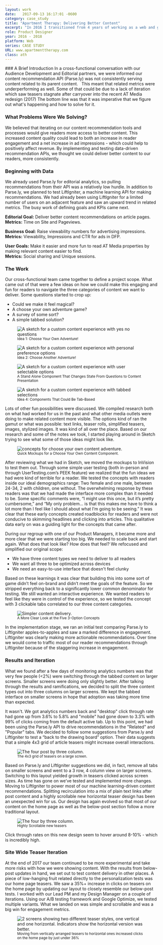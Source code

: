 ```yaml
---
layout: work
date:   2017-09-13 16:17:01 -0600
category: case_study
title: "Apartment Therapy: Delivering Better Content"
excerpt: "In 2016 I transitioned from 4 years of working as a web and graphic designer to working on digital products full-time. After interviewing with a few companies I landed at Apartment Therapy. The team culture, engineering focus and commitment to quality have afforded me incredible learning opportunities. One of the most memorable projects we approached involved trying to deliver personalized content to our readers."
role: Product Designer
year: 2016 - 2018
platform: Web
series: CASE STUDY
URL: www.apartmenttherapy.com
class: ath
---
```

<section markdown="1">
### A Brief Introduction
In a cross-functional conversation with our Audience Development and Editorial partners, we were informed our content recommendation API (Parse.ly) was  not consistently serving content related to its parent content.   This meant that related metrics were underperforming as well. Some of that could be due to a lack of iteration which saw teasers stagnate after carryover into the recent AT Media redesign (2017) The bottom line was that it was imperative that we figure out what's happening and how to solve for it.

### What Problems Were We Solving?
We believed that iterating on our content recommendation tools and processes would give readers more access to better content. This increased content quality could lead to both an increase in reader engagement and a net increase in ad impressions - which could help to positively affect revenue. By implementing and testing data-driven recommendation APIs, we thought we could deliver better content to our readers, more consistently.

### Beginning with Data
We already used Parse.ly for editorial analytics, so pulling recommendations from their API was a relatively low hurdle. In addition to Parse.ly, we planned to test LiftIgniter, a machine learning API for making recommendations. We had already been using LiftIgniter for a limited number of users on an adjacent feature and saw an upward trend in related metrics. The busy work of defining goals and KPIs came next.

**Editorial Goal:** Deliver better content recommendations on article pages.<br>
**Metrics:** Time on Site and Pageviews.

**Business Goal:** Raise viewability numbers for advertising impressions.<br>
**Metrics:** Viewability, Impressions and CTR for ads in DFP.

**User Goals:** Make it easier and more fun to read AT Media properties by making relevant content easier to find.<br>
**Metrics:** Social sharing and Unique sessions.

### The Work
Our cross-functional team came together to define a project scope. What came out of that were a few ideas on how we could make this engaging and fun for readers to navigate the three categories of content we want to deliver. Some questions started to crop up:
- Could we make it feel magical?
- A choose your own adventure game?
- A survey of some sort?
- A simple tabbed solution?

<div class="container__images container__break">
  <figure class="container__image">
    <img src="https://ktportfolio-cdn.sirv.com/img/at-idea1.png?progressive=true&png.optimize=true" alt="A sketch for a custom content experience with yes no questions" />
    <figcaption class="mt-half center">
      <small>Idea 1: Choose Your Own Adventure!</small>
    </figcaption>
  </figure>

  <figure class="container__image">
    <img src="https://ktportfolio-cdn.sirv.com/img/at-idea2.png?progressive=true&png.optimize=true" alt="A sketch for a custom content experience with personal preference options" />
    <figcaption class="mt-half center">
      <small>Idea 2: Choose Another Adventure!</small>
    </figcaption>
  </figure>

  <figure class="container__image">
    <img src="https://ktportfolio-cdn.sirv.com/img/at-idea3.png?progressive=true&png.optimize=true" alt="A sketch for a custom content experience with user selectable options" />
    <figcaption class="mt-half center">
      <small>A Stand Alone Component That Changes State From Questions to Content Presentation</small>
    </figcaption>
  </figure>

  <figure class="container__image">
    <img src="https://ktportfolio-cdn.sirv.com/img/at-idea4.png?progressive=true&png.optimize=true" alt="A sketch for a custom content experience with tabbed selections" />
    <figcaption class="mt-half center">
      <small>Idea 4: Components That Could Be Tab-Based</small>
    </figcaption>
  </figure>
</div>

Lots of other fun possibilities were discussed. We compiled research both on what had worked for us in the past and what other media outlets were doing to make related content more visible. The options kind of ran the gamut or what was possible: text links, teaser rolls, simplified teasers, images, stylized images. It was kind of all over the place. Based on our research and some of the notes we took, I started playing around in Sketch trying to see what some of those ideas might look like.

<figure class="container__image container__break">
  <img src="https://ktportfolio-cdn.sirv.com/img/at-CYO-Detail.png?progressive=true&png.optimize=true" alt="concepts for choose your own content adventure." />

  <figcaption class="mt-half center mb-1">
    <small>Quick Mockups for a Choose Your Own Content Component.</small>
  </figcaption>
</figure>

After reviewing what we had in Sketch, we moved the mockups to InVision to test them out. Through some simple user testing (both in-person and through UserTesting.com’s PEEK feature) we realized that the fun ideas we had were kind of terrible for a reader. We tested the concepts with readers inside our ideal demographics range: Two female and one male, between 24-34, 2 with children, one without. The overwhelming response by these readers was that we had made the interface more complex than it needed to be. Some specific comments were, “I might use this once, but it’s pretty cumbersome,” and “My only problem… is that this makes me have to think a lot more than I feel like I should about what I’m going to be seeing.” It was clear that these early concepts created roadblocks for readers and were not conducive to skimming headlines and clicking into articles. This qualitative data early on was a guiding light for the concepts that came after.

During our regroup with one of our Product Managers, it became more and more clear that we were starting too big. We needed to scale back and start again. What does that look like? How does that feel? We refocused and simplified our original scope:
- We have three content types we need to deliver to all readers
- We want all three to be optimized across devices
- We need an easy-to-use interface that doesn't feel clunky

Based on these learnings it was clear that building this into some sort of game didn’t feel on-brand and didn’t meet the goals of the feature. So we stripped everything back to a significantly lower common denominator for testing. We still wanted an interactive experience. We wanted readers to feel like they were in control of the experience, so we tested the concept with 3 clickable tabs correlated to our three content categories.

<figure class="container__image container__break">
  <img src="https://ktportfolio-cdn.sirv.com/img/at-option-details.png" alt="Simpler content delivery." />
  <figcaption class="mt-half center mb-1">
    <small>A More Clear Look at the Five 3-Option Concepts</small>
  </figcaption>
</figure>

In the implementation stage, we ran an initial test comparing Parse.ly to LiftIgniter apples-to-apples and saw a marked difference in engagement. LiftIgniter was clearly making more actionable recommendations. Over time we would come to traffic most of our reader recommendations through LiftIgniter because of the staggering increase in engagement.

### Results and Iteration
What we found after a few days of monitoring analytics numbers was that very few people (<2%) were switching through the tabbed content on larger screens. Smaller screens were doing only slightly better. After talking through the results and ramifications, we decided to split the three content types out into three columns on larger screens. We kept the tabbed interface on smaller screens in hope that adoption was taking more time than expected.

It wasn't. We got analytics numbers back and "desktop" click through rate had gone up from 3.6% to 5.8% and "mobile" had gone down to 3.3% with 99% of clicks coming from the default active tab. Up to this point, we had been using the Parse.ly API to drive recommendations in the "Related" and "Popular" tabs. We decided to follow some suggestions from Parse.ly and LiftIgniter to test a “back to the drawing board” option. Their data suggests that a simple 4x3 grid of article teasers might increase overall interactions.

<figure class="container__image container__break">
  <img class="no-shadow"  src="https://ktportfolio-cdn.sirv.com/img/at-fourthree.png?progressive=true&png.optimize=true" alt="The four post by three column."  />
  <figcaption class="mt-half center mb-1">
    <small>The 4x3 grid of teasers on a large screen.</small>
  </figcaption>
</figure>

Based on Parse.ly and LiftIgniter suggestions we did, in fact, remove all tabs on smaller screens and went to a 3 row, 4 column view on larger screens. Switching to this layout yielded growth in teasers clicked across screen sizes. As time has gone on we’ve tested and implemented more changes. Moving to LiftIgniter to power most of our machine learning-driven content recommendations. Splitting recirculation into a mix of plain text links after post content and a highly scrollable new horizontal teaser design has been an unexpected win for us. Our design has again evolved so that most of our content on the home page as well as the below-post section follow a more traditional layout.

<figure class="container__image container__break ">
  <img class=" no-shadow"  src="https://ktportfolio-cdn.sirv.com/img/at-new-upnext.png?progressive=true&png.optimize=true" alt="The four by three column." />
  <figcaption class="mt-half center mb-1">
    <small>Highly Scrollable new teasers</small>
  </figcaption>
</figure>

Click through rates on this new design seem to hover around 8-10% - which is incredibly high.

### Site Wide Teaser Iteration
At the end of 2017 our team continued to be more experimental and take more risks with how we were showing content. With the results from below-post updates in hand, we set out to test content delivery in other places. A piece of low-hanging fruit related directly to the personalization tests was our home page teasers. We saw a 35%+ increase in clicks on teasers on the home page by updating our layout to closely resemble our below-post tests. I worked with our Lead PM and my Design Manager on a couple of iterations. Using our A/B testing framework and Google Optimize, we tested multiple variants. What we landed on was simple and scrollable and was a big win for engagement metrics.

<figure class="container__image container__break">
  <img src="https://ktportfolio-cdn.sirv.com/img/at-teaser-update.png?progressive=true&png.optimize=true" alt="2 screens showing two different teaser styles, one vertical and one horizontal. Indicators show the horizontal version was better." />
  <figcaption class="mt-half center mb-1">
    <small>Moving from vertically arranged teasers to horizontal ones increased clicks on the home page by just under 36%</small>
  </figcaption>
</figure>
</section>
